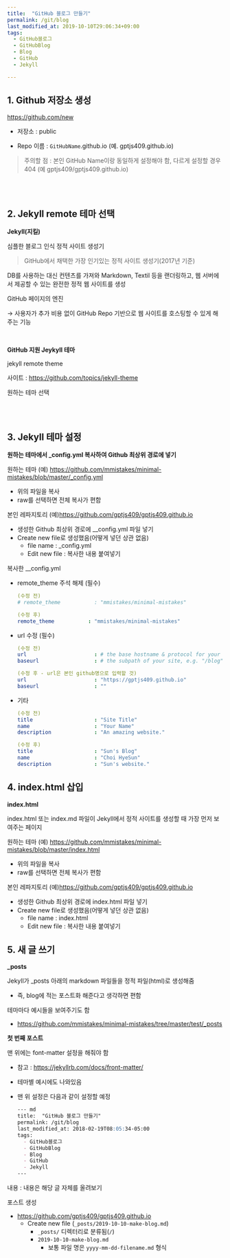 ```yaml
---
title:  "GitHub 블로그 만들기"
permalink: /git/blog
last_modified_at: 2019-10-10T29:06:34+09:00
tags:
  - GitHub블로그
  - GitHubBlog
  - Blog
  - GitHub
  - Jekyll

---
```


## 1. Github 저장소 생성

https://github.com/new

- 저장소 : public

- Repo 이름 : `GitHubName`.github.io (예. gptjs409.github.io)
> 주의할 점 : 본인 GitHub Name이랑 동일하게 설정해야 함, 다르게 설정할 경우 404 (예 gptjs409/gptjs409.github.io)

<br>
<br>

## 2. Jekyll remote 테마 선택

**Jekyll(지킬)**

심플한 블로그 인식 정적 사이트 생성기
> GitHub에서 채택한 가장 인기있는 정적 사이트 생성기(2017년 기준)

DB를 사용하는 대신 컨텐츠를 가져와 Markdown, Textil 등을 랜더링하고, 웹 서버에서 제공할 수 있는 완전한 정적 웹 사이트를 생성

GitHub 페이지의 엔진

→ 사용자가 추가 비용 없이 GitHub Repo 기반으로 웹 사이트를 호스팅할 수 있게 해주는 기능

<br>

**GitHub 지원 Jeykyll 테마**

jekyll remote theme

사이트 : https://github.com/topics/jekyll-theme

원하는 테마 선택


<br>
<br>

## 3. Jekyll 테마 설정

**원하는 테마에서 _config.yml 복사하여 Github 최상위 경로에 넣기**

원하는 테마 (예) https://github.com/mmistakes/minimal-mistakes/blob/master/_config.yml

- 위의 파일을 복사
- raw를 선택하면 전체 복사가 편함

본인 레파지토리 (예)https://github.com/gptjs409/gptjs409.github.io

- 생성한 Github 최상위 경로에 __config.yml 파일 넣기
- Create new file로 생성했음(어떻게 넣던 상관 없음)
  - file name : _config.yml
  - Edit new file : 복사한 내용 붙여넣기

복사한 __config.yml

- remote_theme 주석 해제 (필수)

  ```yml
  (수정 전)
  # remote_theme           : "mmistakes/minimal-mistakes"
  
  (수정 후)
  remote_theme           : "mmistakes/minimal-mistakes"
  ```

- url 수정 (필수)

  ```yml
  (수정 전)
  url                      : # the base hostname & protocol for your site e.g. "https://mmistakes.github.io"
  baseurl                  : # the subpath of your site, e.g. "/blog"
  
  (수정 후 - url은 본인 github명으로 입력할 것)
  url                      : "https://gptjs409.github.io"
  baseurl                  : ""
  ```

- 기타

  ```yml
  (수정 전)
  title                    : "Site Title"
  name                     : "Your Name"
  description              : "An amazing website."
  
  (수정 후)
  title                    : "Sun's Blog"
  name                     : "Choi HyeSun"
  description              : "Sun's website."
  ```







## 4. index.html 삽입

**index.html**

index.html 또는 index.md 파일이 Jekyll에서 정적 사이트를 생성할 때 가장 먼저 보여주는 페이지

원하는 테마 (예) https://github.com/mmistakes/minimal-mistakes/blob/master/index.html

- 위의 파일을 복사
- raw를 선택하면 전체 복사가 편함

본인 레파지토리 (예)https://github.com/gptjs409/gptjs409.github.io

- 생성한 Github 최상위 경로에 index.html 파일 넣기
- Create new file로 생성했음(어떻게 넣던 상관 없음)
  - file name : index.html
  - Edit new file : 복사한 내용 붙여넣기







## 5. 새 글 쓰기

**_posts**

Jekyll가 _posts 아래의 markdown 파일들을 정적 파일(html)로 생성해줌

- 즉, blog에 적는 포스트화 해준다고 생각하면 편함

테마마다 예시들을 보여주기도 함

- https://github.com/mmistakes/minimal-mistakes/tree/master/test/_posts



**첫 번째 포스트**

맨 위에는 font-matter 설정을 해줘야 함

- 참고 : https://jekyllrb.com/docs/front-matter/

- 테마별 예시에도 나와있음

- 맨 위 설정은 다음과 같이 설정할 예정

  ```md
  --- md
  title:  "GitHub 블로그 만들기"
  permalink: /git/blog
  last_modified_at: 2018-02-19T08:05:34-05:00
  tags:
    - GitHub블로그
    - GitHubBlog
    - Blog
    - GitHub
    - Jekyll
  ---
  ```

내용 : 내용은 해당 글 자체를 올려보기

포스트 생성

- https://github.com/gptjs409/gptjs409.github.io
  - Create new file (`_posts/2019-10-10-make-blog.md`)
    - `_posts/` 디렉터리로 분류됨(`/`)
    - `2019-10-10-make-blog.md`
      - 보통 파일 명은 `yyyy-mm-dd-filename.md` 형식
